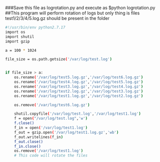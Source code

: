 ###Save this file as logrotation.py and execute as $python logrotation.py 
##This program will perform rotation of logs but only thing is files test1/2/3/4/5.log.gz should be present in the folder
```bash
#!/usr/bin/env python2.7.17
import os
import shutil
import gzip

a = 100 * 1024

file_size = os.path.getsize('/var/log/test.log')


if file_size > a:
    os.rename('/var/log/test5.log.gz','/var/log/test6.log.gz')
    os.rename('/var/log/test4.log.gz','/var/log/test5.log.gz')
    os.rename('/var/log/test3.log.gz','/var/log/test4.log.gz')
    os.rename('/var/log/test2.log.gz','/var/log/test3.log.gz')
    os.rename('/var/log/test1.log.gz','/var/log/test2.log.gz')

    os.remove('/var/log/test6.log.gz')

    shutil.copyfile('/var/log/test.log','/var/log/test1.log')
    f = open("/var/log/test.log",'w')
    f.close()
    f_in = open('/var/log/test1.log')
    f_out = gzip.open('/var/log/test1.log.gz','wb')
    f_out.writelines(f_in)
    f_out.close()
    f_in.close()
    os.remove('/var/log/test1.log')
    # This code will rotate the files

```
